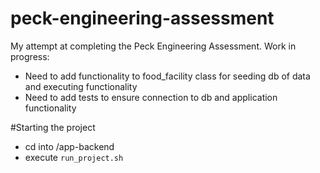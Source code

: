 # peck-engineering-assessment
My attempt at completing the Peck Engineering Assessment.
Work in progress:
- Need to add functionality to food_facility class for seeding db of data and executing functionality
- Need to add tests to ensure connection to db and application functionality

#Starting the project
- cd into /app-backend
- execute `run_project.sh`

